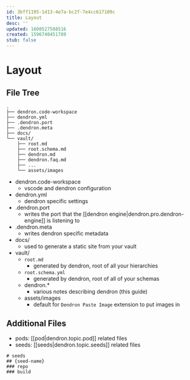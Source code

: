 ```yaml
---
id: 3bff1195-1d13-4e7a-bc2f-7e4cc617109c
title: Layout
desc: ''
updated: 1608527588516
created: 1596740451789
stub: false
---
```


# Layout

## File Tree
```
.
├── dendron.code-workspace
├── dendron.yml
├── .dendron.port
├── .dendron.meta
├── docs/
└── vault/
    ├── root.md
    ├── root.schema.md
    ├── dendron.md
    ├── dendron.faq.md
    ├── ...
    └── assets/images
```

- dendron.code-workspace
    -  vscode and dendron configuration
- dendron.yml 
    - dendron specific settings
- .dendron.port
    - writes the port that the [[dendron engine|dendron.pro.dendron-engine]] is listening to
- .dendron.meta
    - writes dendron specific metadata
- docs/ 
    - used to generate a static site from your vault
- vault/ 
    - `root.md `
        - generated by dendron, root of all your hierarchies
    - `root.schema.yml`
        - generated by dendron, root of all of your schemas
    - dendron.* 
        - various notes describing dendron (this guide)
    - assets/images 
        - default for `Dendron Paste Image` extension to put images in

## Additional Files
- pods: [[pod|dendron.topic.pod]] related files
- seeds: [[seeds|dendron.topic.seeds]] related files

```
# seeds
## {seed-name}
### repo
### build
```